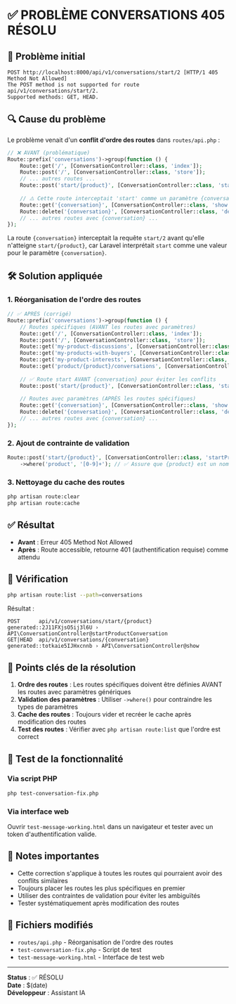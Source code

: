 # ✅ PROBLÈME CONVERSATIONS 405 RÉSOLU

## 🚨 Problème initial
```
POST http://localhost:8000/api/v1/conversations/start/2 [HTTP/1 405 Method Not Allowed]
The POST method is not supported for route api/v1/conversations/start/2. 
Supported methods: GET, HEAD.
```

## 🔍 Cause du problème
Le problème venait d'un **conflit d'ordre des routes** dans `routes/api.php` :

```php
// ❌ AVANT (problématique)
Route::prefix('conversations')->group(function () {
    Route::get('/', [ConversationController::class, 'index']);
    Route::post('/', [ConversationController::class, 'store']);
    // ... autres routes ...
    Route::post('start/{product}', [ConversationController::class, 'startProductConversation']);
    
    // ⚠️ Cette route interceptait 'start' comme un paramètre {conversation}
    Route::get('{conversation}', [ConversationController::class, 'show']);
    Route::delete('{conversation}', [ConversationController::class, 'destroy']);
    // ... autres routes avec {conversation} ...
});
```

La route `{conversation}` interceptait la requête `start/2` avant qu'elle n'atteigne `start/{product}`, car Laravel interprétait `start` comme une valeur pour le paramètre `{conversation}`.

## 🛠️ Solution appliquée

### 1. Réorganisation de l'ordre des routes
```php
// ✅ APRÈS (corrigé)
Route::prefix('conversations')->group(function () {
    // Routes spécifiques (AVANT les routes avec paramètres)
    Route::get('/', [ConversationController::class, 'index']);
    Route::post('/', [ConversationController::class, 'store']);
    Route::get('my-product-discussions', [ConversationController::class, 'myProductDiscussions']);
    Route::get('my-products-with-buyers', [ConversationController::class, 'myProductsWithBuyers']);
    Route::get('my-product-interests', [ConversationController::class, 'myProductInterests']);
    Route::get('product/{product}/conversations', [ConversationController::class, 'getProductConversations']);
    
    // ✅ Route start AVANT {conversation} pour éviter les conflits
    Route::post('start/{product}', [ConversationController::class, 'startProductConversation'])->where('product', '[0-9]+');
    
    // Routes avec paramètres (APRÈS les routes spécifiques)
    Route::get('{conversation}', [ConversationController::class, 'show']);
    Route::delete('{conversation}', [ConversationController::class, 'destroy']);
    // ... autres routes avec {conversation} ...
});
```

### 2. Ajout de contrainte de validation
```php
Route::post('start/{product}', [ConversationController::class, 'startProductConversation'])
    ->where('product', '[0-9]+'); // ✅ Assure que {product} est un nombre
```

### 3. Nettoyage du cache des routes
```bash
php artisan route:clear
php artisan route:cache
```

## ✅ Résultat
- **Avant** : Erreur 405 Method Not Allowed
- **Après** : Route accessible, retourne 401 (authentification requise) comme attendu

## 🧪 Vérification
```bash
php artisan route:list --path=conversations
```

Résultat :
```
POST      api/v1/conversations/start/{product} generated::2J11FXjsO5ij3l6U › API\ConversationController@startProductConversation
GET|HEAD  api/v1/conversations/{conversation} generated::totkaie5IJHxcnnb › API\ConversationController@show
```

## 🎯 Points clés de la résolution

1. **Ordre des routes** : Les routes spécifiques doivent être définies AVANT les routes avec paramètres génériques
2. **Validation des paramètres** : Utiliser `->where()` pour contraindre les types de paramètres
3. **Cache des routes** : Toujours vider et recréer le cache après modification des routes
4. **Test des routes** : Vérifier avec `php artisan route:list` que l'ordre est correct

## 🚀 Test de la fonctionnalité

### Via script PHP
```bash
php test-conversation-fix.php
```

### Via interface web
Ouvrir `test-message-working.html` dans un navigateur et tester avec un token d'authentification valide.

## 📝 Notes importantes

- Cette correction s'applique à toutes les routes qui pourraient avoir des conflits similaires
- Toujours placer les routes les plus spécifiques en premier
- Utiliser des contraintes de validation pour éviter les ambiguïtés
- Tester systématiquement après modification des routes

## 🔗 Fichiers modifiés
- `routes/api.php` - Réorganisation de l'ordre des routes
- `test-conversation-fix.php` - Script de test
- `test-message-working.html` - Interface de test web

---

**Status** : ✅ RÉSOLU  
**Date** : $(date)  
**Développeur** : Assistant IA

